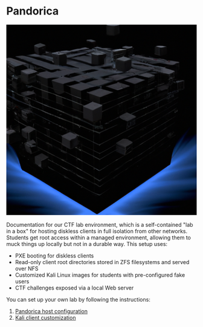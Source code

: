 # Pandorica

![An AI-generated image of something that could be called a Pandorica](pandorica.webp)

Documentation for our CTF lab environment, which is a self-contained "lab in a box" for hosting diskless clients in full isolation from other networks. Students get root access within a managed environment, allowing them to muck things up locally but not in a durable way. This setup uses:

* PXE booting for diskless clients
* Read-only client root directories stored in ZFS filesystems and served over NFS
* Customized Kali Linux images for students with pre-configured fake users
* CTF challenges exposed via a local Web server

You can set up your own lab by following the instructions:

1. [Pandorica host configuration](host-config.md)
2. [Kali client customization](kali-customization.md)